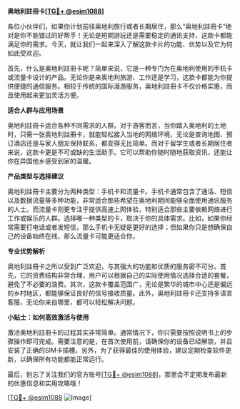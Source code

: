 **奥地利註冊卡[[TG💪+ @esim1088](https://t.me/s/esim1088)]**

各位小伙伴们，如果你计划前往奥地利旅行或者长期居住，那么“奥地利註冊卡”绝对是你不能错过的好帮手！无论是短期游玩还是需要稳定的通讯支持，这款卡都能满足你的需求。今天，就让我们一起来深入了解这款卡片的功能、优势以及它为何如此受欢迎。

首先，什么是奥地利註冊卡呢？简单来说，它是一种专门为在奥地利使用的手机卡或流量卡设计的产品。无论你是来奥地利旅游、工作还是学习，这款卡都能为你提供便捷的通信服务。相较于传统的国际漫游服务，奥地利註冊卡不仅价格实惠，而且使用起来更加灵活方便。

**适合人群与应用场景**

奥地利註冊卡适合各种不同需求的人群。对于游客而言，当你踏入奥地利的土地时，只需一张奥地利註冊卡，就能轻松接入当地的网络环境，无论是查询地图、预订酒店还是与家人朋友保持联系，都变得无比简单。而对于留学生或者长期居住者来说，这款卡更是不可或缺的生活助手。它可以帮助你随时随地获取资讯，还能让你在异国他乡感受到家的温暖。

**产品类型与选择建议**

奥地利註冊卡主要分为两种类型：手机卡和流量卡。手机卡通常包含了通话、短信以及数据流量等多种功能，非常适合那些希望在奥地利期间能够全面使用通讯服务的人士。而流量卡则更专注于提供高速上网体验，特别适合那些主要依赖网络进行工作或娱乐的人群。选择哪一种类型的卡，取决于你的具体需求。比如，如果你经常需要打电话或者发短信，那么手机卡无疑是更好的选择；但如果你只是想确保自己的设备始终在线，那么流量卡可能更适合你。

**专业优势解析**

奥地利註冊卡之所以受到广泛欢迎，与其强大的功能和优质的服务密不可分。首先，它的资费结构非常合理，用户可以根据自己的实际使用情况选择合适的套餐，避免了不必要的浪费。其次，这款卡覆盖范围广，无论是繁华的城市中心还是偏远的乡村地区，都能够保证良好的信号接收质量。此外，奥地利註冊卡还支持多语言客服，无论你来自哪里，都可以轻松解决问题。

**小贴士：如何高效激活与使用**

激活奥地利註冊卡的过程其实非常简单。通常情况下，你只需要按照说明书上的步骤操作即可完成。需要注意的是，在首次使用前，请确保你的设备已经解锁，并且安装了正确的SIM卡插槽。另外，为了获得最佳的使用体验，建议定期检查软件更新，以确保所有功能都能正常运行。

最后，别忘了关注我们的官方账号[[TG💪+ @esim1088](https://t.me/s/esim1088)]，那里会不定期发布最新的优惠信息和实用攻略哦！

[[TG💪+ @esim1088](https://t.me/s/esim1088) ![Image](https://i.postimg.cc/4NQfJmqS/Snipaste-2025-05-13-00-14-12.png)]